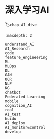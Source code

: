 # 深入学习AI
:label:`chap_AI_dive`
​

```toc
:maxdepth: 2

understand_AI
AI_Research
code
feature_engineering
ML
MLOps
DL
GAN
OCR
NLP
KG
chatbot
Federated Learning
mobile
cognition_AI
real
AI_test
huidu
AI_deploy
AI_monitor&control
develop
```
